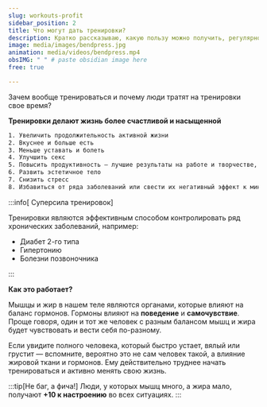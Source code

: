 ```yaml
---
slug: workouts-profit
sidebar_position: 2
title: Что могут дать тренировки?
description: Кратко рассказываю, какую пользу можно получить, регулярно занимаясь фитнесом.
image: media/images/bendpress.jpg
animation: media/videos/bendpress.mp4
obsIMG: " " # paste obsidian image here
free: true

---
```


Зачем вообще тренироваться и почему люди тратят на тренировки свое время?

**Тренировки делают жизнь более счастливой и насыщенной** 

```html title="Если конкретно, то тренировки помогут…"
1. Увеличить продолжительность активной жизни
2. Вкуснее и больше есть
3. Меньше уставать и болеть
4. Улучшить секс
5. Повысить продуктивность — лучшие результаты на работе и творчестве, в том числе в киберспорте и работе за компьютером
6. Развить эстетичное тело
7. Снизить стресс
8. Избавиться от ряда заболеваний или свести их негативный эффект к минимуму
```

:::info[ Суперсила тренировок]  

 Тренировки являются эффективным способом контролировать ряд хронических заболеваний, например: 
 - Диабет 2-го типа
 - Гипертонию
 - Болезни позвоночника

:::

**Как это работает?**

Мышцы и жир в нашем теле являются органами, которые влияют на баланс гормонов. Гормоны влияют на **поведение** и **самочувствие**. Проще говоря, один и тот же человек с разным балансом мышц и жира будет чувствовать и вести себя по-разному. 

Если увидите полного человека, который быстро устает, вялый или грустит — вспомните, вероятно это не сам человек такой, а влияние жировой ткани и гормонов. Ему действительно труднее начать тренироваться и активно менять свою жизнь.

:::tip[Не баг, а фича!]
Люди, у которых мышц много, а жира мало, получают **+10 к настроению** во всех ситуациях.
:::

